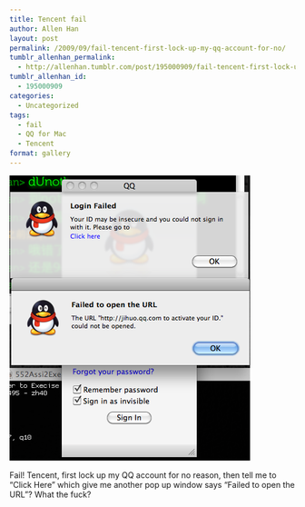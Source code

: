 ```yaml
---
title: Tencent fail
author: Allen Han
layout: post
permalink: /2009/09/fail-tencent-first-lock-up-my-qq-account-for-no/
tumblr_allenhan_permalink:
  - http://allenhan.tumblr.com/post/195000909/fail-tencent-first-lock-up-my-qq-account-for-no
tumblr_allenhan_id:
  - 195000909
categories:
  - Uncategorized
tags:
  - fail
  - QQ for Mac
  - Tencent
format: gallery
---
```

[<img class="alignnone size-full wp-image-462" alt="tumblr_kqfgwwP5aJ1qzkacto1_" src="/images/uploads/2013/03/tumblr_kqfgwwP5aJ1qzkacto1_.png" width="424" height="502" />][1]

Fail! Tencent, first lock up my QQ account for no reason, then tell me to “Click Here” which give me another pop up window says “Failed to open the URL”? What the fuck?

 [1]: /images/uploads/2013/03/tumblr_kqfgwwP5aJ1qzkacto1_.png
